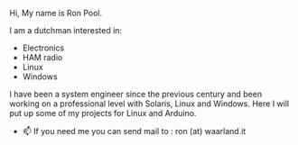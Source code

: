 Hi, My name is Ron Pool.

I am a dutchman interested in:
- Electronics
- HAM radio
- Linux
- Windows

I have been a system engineer since the previous century and been working on a professional level with Solaris, Linux and Windows. 
Here I will put up some of my projects for Linux and Arduino.

- 📫 If you need me you can send mail to : ron (at) waarland.it


